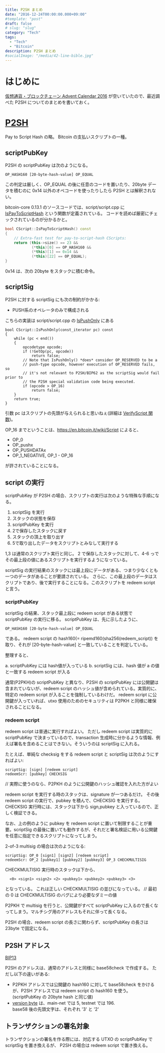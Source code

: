 ```yaml
---
title: P2SH まとめ
date: "2016-12-24T00:00:00.000+09:00"
#template: "post"
draft: false
# slug: "slug"
category: "Tech"
tags:
  - "Tech"
  - "Bitcoin"
description: P2SH まとめ
#socialImage: "/media/42-line-bible.jpg"
---
```

# はじめに
[仮想通貨・ブロックチェーン Advent Calendar 2016](http://qiita.com/advent-calendar/2016/blockchain) が空いていたので、最近調べた P2SH についてのまとめを書いておく。

# [P2SH](https://en.bitcoin.it/wiki/Pay_to_script_hash)
Pay to Script Hash の略。
Bitcoin の支払いスクリプトの一種。

## scriptPubKey
P2SH の scriptPubKey は次のようになる。

```
OP_HASH160 [20-byte-hash-value] OP_EQUAL
```

この判定は厳しく、OP_EQUAL の後に任意のコードを置いたり、20byte データを積むのに 0x14 以外のオペコードを使ったりしたら P2SH とは解釈されない。

bitcoin-core 0.13.1 のソースコードでは、script/script.cpp に [IsPayToScriptHash](https://github.com/bitcoin/bitcoin/blob/v0.13.1/src/script/script.cpp#L204) という関数が定義されている。
コードを読めば厳密にチェックされているのが分かるかと。

```cpp:script/script.cpp
bool CScript::IsPayToScriptHash() const
{
    // Extra-fast test for pay-to-script-hash CScripts:
    return (this->size() == 23 &&
            (*this)[0] == OP_HASH160 &&
            (*this)[1] == 0x14 &&
            (*this)[22] == OP_EQUAL);
}
```
0x14 は、次の 20byte をスタックに積む命令。

## scriptSig
P2SH に対する scriptSig にも次の制約がかかる:
- PUSH系のオペレータのみで構成される

こちらの実装は script/script.cpp の [IsPushOnly](https://github.com/bitcoin/bitcoin/blob/v0.13.1/src/script/script.cpp#L239) にある

```
bool CScript::IsPushOnly(const_iterator pc) const
{
    while (pc < end())
    {
        opcodetype opcode;
        if (!GetOp(pc, opcode))
            return false;
        // Note that IsPushOnly() *does* consider OP_RESERVED to be a
        // push-type opcode, however execution of OP_RESERVED fails, so
        // it's not relevant to P2SH/BIP62 as the scriptSig would fail prior to
        // the P2SH special validation code being executed.
        if (opcode > OP_16)
            return false;
    }
    return true;
}
```
引数 pc はスクリプトの先頭が与えられると思いねぇ(詳細は [VerifyScript 関数](https://github.com/bitcoin/bitcoin/blob/v0.13.1/src/script/interpreter.cpp#L1460))。

OP_16 までということは、https://en.bitcoin.it/wiki/Script によると、

 - OP_0
 - OP_pushx
 - OP_PUSHDATAx
 - OP_1_NEGATIVE, OP_1 - OP_16

が許されていることになる。

## script の実行
scriptPubKey が P2SH の場合、スクリプトの実行は次のような特殊な手順になる。

1. scriptSig を実行
2. スタックの状態を保存
3. scriptPubKey を実行
4. 2で保存したスタックに戻す
5. スタックの頂上を取り出す
6. 5で取り出したデータをスクリプトとみなして実行する

1,3 は通常のスクリプト実行と同じ。
2 で保存したスタックに対して、4-6 っでその最上段の値にあるスクリプトを実行するようになっている。

scriptSig の実行結果のスタックには最上段にデータがある、つまり少なくとも一つのデータがあることが要請されている。
さらに、この最上段のデータはスクリプトであり、後で実行することになる。このスクリプトを redeem script と言う。

### scriptPubKey
scriptSig の結果、スタック最上段に redeem script がある状態で scriptPubKey の実行に移る。
scriptPubKey は、先に示したように、

```
OP_HASH160 [20-byte-hash-value] OP_EQUAL
```

である。
redeem script の hash160(= ripemd160(sha256(redeem_script)) を取り、それが [20-byte-hash-value] と一致していることを判定している。

整理すると、

a. scriptPubKey には hash値が入っている
b. scriptSig には、hash 値が a の値と一致する redeem script が入る

通常(P2PKH)の scriptPubKey と異なり、P2SH の scriptPubKey には公開鍵は含まれていないが、redeem script のハッシュ値が含められている。実質的に、特定の redeem script が入ることを強制しているわけだ。
redeem script に公開鍵が入っていれば、utxo 使用のためのセキュリティは P2PKH と同様に確保されることになる。

### redeem script
redeem script は普通に実行すればよい。
ただし redeem script は実質的に scriptPubKey で決まっているので、transaction 生成時に分かるような情報、例えば署名を含めることはできない。そういうのは scriptSig に入れる。

たとえば、単純な checksig をする redeem script と scriptSig は次のようにすればよい:

```
scriptSig: [sign] [redeem script]
redeemScr: [pubkey] CHECKSIG
```
// 実際に使うのなら、P2PKH のように公開鍵のハッシュ確認を入れた方がよい

redeem script を実行する時のスタックは、signature が一つあるだけ。
その後 redeem script の実行で、pubkey を積んで、CHECKSIG を実行する。
CHECKSIG 実行時には、スタックは下から sign,pubkey と入っているので、正しく検証できる。

なお、上の例のように pubkey を redeem script に置いて制限することが重要。scriptSig の最後に置いても動作するが、それだと署名検証に用いる公開鍵を任意に指定できるスクリプトになってしまう。


2-of-3 multisig の場合は次のようになる:

```
scriptSig: OP_0 [sign1] [sign2] [redeem script]
redeemScr: OP_2 [pubkey1] [pubkey2] [pubkey3] OP_3 CHECKMULTISIG
```

CHECKMULTISIG 実行時のスタックは下から、

```
  <0> <sign1> <sign2> <2> <pubkey1> <pubkey2> <pubkey3> <3>
```

となっている。
これは正しい CHECKMULTISIG の並びになっている。
// 最初の 0 は CHECKMULTISIG のバグにより必要なダミーの値

P2PKH で multisig を行うと、公開鍵がすべて scriptPubKey に入るので長くなってしまう。マルチシグ用のアドレスもそれに伴って長くなる。

P2SH の場合、redeem script の長さに関わらず、scriptPubKey の長さは 23byte で固定になる。


## P2SH アドレス
[BIP13](https://github.com/bitcoin/bips/blob/master/bip-0013.mediawiki)

P2SH のアドレスは、通常のアドレスと同様に base58check で作成する。
ただし以下の違いがある:

- P2PKH アドレスでは公開鍵の hash160 に対して base58check をかけるが、P2SH アドレスでは redeem script の hash160 を使う。  
(scriptPubKey の 20byte hash と同じ値)
- [version byte](https://en.bitcoin.it/wiki/List_of_address_prefixes) は、main-net では 5, testnet では 196.  
base58 後の先頭文字は、それぞれ '3' と '2'

## トランザクションの署名対象
トランザクションの署名を作る際には、対応する UTXO の scriptPubKey で scriptSig を置き換えるが、
P2SH の場合は redeem script で置き換える。

